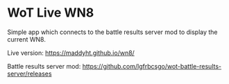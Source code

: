 # WoT Live WN8
Simple app which connects to the battle results server mod to display the current WN8.

Live version: https://maddyht.github.io/wn8/

Battle results server mod: https://github.com/lgfrbcsgo/wot-battle-results-server/releases